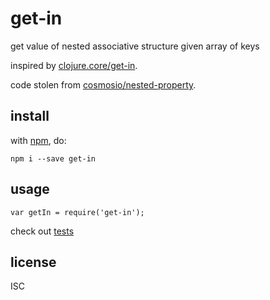 # get-in

get value of nested associative structure given array of keys

inspired by [clojure.core/get-in](http://clojuredocs.org/clojure_core/1.2.0/clojure.core/get-in).

code stolen from [cosmosio/nested-property](https://github.com/cosmosio/nested-property).

## install

with [npm](http://npmjs.org), do:

```
npm i --save get-in
```

## usage

```
var getIn = require('get-in');
```

check out [tests](./test)

## license

ISC
